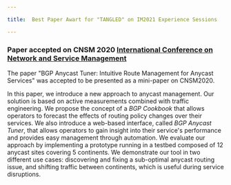 ```yaml
---

title:  Best Paper Awart for "TANGLED" on IM2021 Experience Sessions

---
```



### Paper accepted on CNSM 2020 [International Conference on Network and Service Management](http://www.cnsm-conf.org/2020/)

The paper "BGP Anycast Tuner: Intuitive Route Management for Anycast Services" was accepted to be presented as a mini-paper on CNSM2020. 

In this paper, we introduce a new approach to anycast management. Our solution is based on active measurements combined with traffic engineering. We propose the concept of a *BGP Cookbook* that allows operators to forecast the effects of routing policy changes over their services. We also introduce a web-based interface, called *BGP Anycast Tuner*, that allows operators to gain insight into their service's performance and provides easy management through automation. We evaluate our approach by implementing a prototype running in a testbed 
composed of 12 anycast sites covering 5 continents. We demonstrate our tool in two different use cases: discovering and fixing a sub-optimal anycast routing issue, 
and shifting traffic between continents, which is useful during service disruptions.



